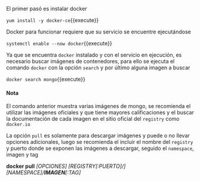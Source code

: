 El primer pasó es instalar docker

`yum install -y docker-ce`{{execute}}

Docker para funcionar requiere que su servicio se encuentre ejecutándose 

`systemctl enable --now docker`{{execute}}

Ya que se encuentra `docker` instalado y con el servicio en ejecución, es necesario buscar imágenes de contenedores, para ello se ejecuta el comando `docker` con la opción `search` y por último alguna imagen a buscar

`docker search mongo`{{execute}}

#### Nota 
El comando anterior muestra varias imágenes de mongo, se recomienda el utilizar las imágenes oficiales y que tiene mayores calificaciones y el buscar la documentación de cada imagen en el sitio oficial del `registry` como `docker.io`

La opción `pull` es solamente para descargar imágenes y puede o no llevar opciones adicionales, luego se recomienda el incluir el nombre del `registry` y puerto donde se exponen las imágenes a descargar, seguido el `namespace`, imagen y tag

**docker pull** *[OPCIONES] [REGISTRY[:PUERTO]/][NAMESPACE]/***IMAGEN***[:TAG]*
